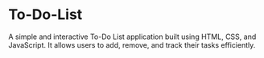 # To-Do-List
A simple and interactive To-Do List application built using HTML, CSS, and JavaScript. It allows users to add, remove, and track their tasks efficiently.
